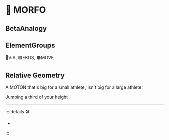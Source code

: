 # 🌈 <beta>MORFO</beta>

## <beta>BetaAnalogy</beta>

## ElementGroups

🔻<via>VIA</via>, 🟩<ekos>EKOS</ekos>, 🟠<motor>MOVE</motor>

## Relative Geometry

A MOTON that's big for a small athlete, isn't big for a large athlete.

Jumping a third of your height

---

<!-- =================================================== -->
<!-- =================================================== -->
<!-- =================================================== -->
<!-- =================================================== -->
<!-- =================================================== -->
::: details 🛠

-

:::
